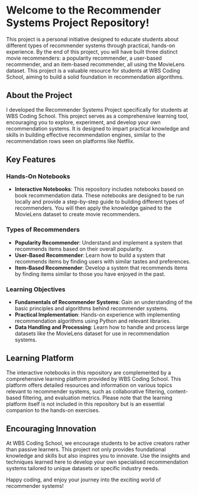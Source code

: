 # Welcome to the Recommender Systems Project Repository!

This project is a personal initiative designed to educate students about different types of recommender systems through practical, hands-on experience. By the end of this project, you will have built three distinct movie recommenders: a popularity recommender, a user-based recommender, and an item-based recommender, all using the MovieLens dataset. This project is a valuable resource for students at WBS Coding School, aiming to build a solid foundation in recommendation algorithms.

## About the Project

I developed the Recommender Systems Project specifically for students at WBS Coding School. This project serves as a comprehensive learning tool, encouraging you to explore, experiment, and develop your own recommendation systems. It is designed to impart practical knowledge and skills in building effective recommendation engines, similar to the recommendation rows seen on platforms like Netflix.

## Key Features

### Hands-On Notebooks

- **Interactive Notebooks**: This repository includes notebooks based on book recommendation data. These notebooks are designed to be run locally and provide a step-by-step guide to building different types of recommenders. You will then apply the knowledge gained to the MovieLens dataset to create movie recommenders.

### Types of Recommenders

- **Popularity Recommender**: Understand and implement a system that recommends items based on their overall popularity.
- **User-Based Recommender**: Learn how to build a system that recommends items by finding users with similar tastes and preferences.
- **Item-Based Recommender**: Develop a system that recommends items by finding items similar to those you have enjoyed in the past.

### Learning Objectives

- **Fundamentals of Recommender Systems**: Gain an understanding of the basic principles and algorithms behind recommender systems.
- **Practical Implementation**: Hands-on experience with implementing recommendation algorithms using Python and relevant libraries.
- **Data Handling and Processing**: Learn how to handle and process large datasets like the MovieLens dataset for use in recommendation systems.

## Learning Platform

The interactive notebooks in this repository are complemented by a comprehensive learning platform provided by WBS Coding School. This platform offers detailed resources and information on various topics relevant to recommender systems, such as collaborative filtering, content-based filtering, and evaluation metrics. Please note that the learning platform itself is not included in this repository but is an essential companion to the hands-on exercises.

## Encouraging Innovation

At WBS Coding School, we encourage students to be active creators rather than passive learners. This project not only provides foundational knowledge and skills but also inspires you to innovate. Use the insights and techniques learned here to develop your own specialised recommendation systems tailored to unique datasets or specific industry needs.

Happy coding, and enjoy your journey into the exciting world of recommender systems!
